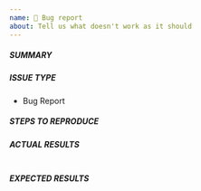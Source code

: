 ```yaml
---
name: 🐛 Bug report
about: Tell us what doesn't work as it should
---
```

<!--- First, verify that your issue is not already reported on GitHub -->

##### SUMMARY
<!--- Explain the problem briefly below -->

##### ISSUE TYPE
- Bug Report

##### STEPS TO REPRODUCE
<!--- Describe exactly how to reproduce the problem, using a minimal test-case -->

##### ACTUAL RESULTS
<!--- Describe what actually happened. -->

<!--- Paste verbatim command output between quotes -->
```paste below

```

##### EXPECTED RESULTS
<!--- Describe what you expected to happen when running the steps above -->